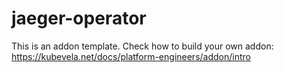 # jaeger-operator

This is an addon template. Check how to build your own addon: https://kubevela.net/docs/platform-engineers/addon/intro
